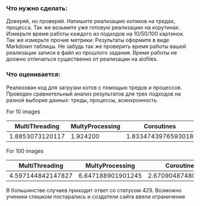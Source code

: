 ### Что нужно сделать:
Доверяй, но проверяй. Напишите реализацию котиков на тредах, процесса. Так же возьмите уже готовую реализацию на корутинах. Измерьте время работы каждого из подходов на 10/50/100 картинок. Так же измерьте прочие метрики: Результаты оформите в виде Markdown таблицы. 
Не забудь так же проверить время работы вашей реализации записи в файл из прошлого задания. Время работы  не должно отличаться существенно от реализации на aiofiles.
### Что оценивается:
Реализован код для загрузки котов с помощью тредов и процессов. Проведен сравнительный анализ результатов для трех подходов на разной выборке данных: треды, процессы, асинхронность.

For 10 images

| MultiThreading | MultyProcessing | Coroutines | HW_1 |
| -------------- | --------------- | ---------- | ---- |
| 1.8853073120117 | 1.924200 | 1.8334743976593018 | 1.9821391105651855 |

For 100 images

| MultiThreading | MultyProcessing | Coroutines | HW_1 |
| -------------- | --------------- | ---------- | ---- |
| 4.597144842147827 | 6.647188901901245 | 2.6709048748016357 | 2.1179747581481934 |

В большинстве случаев приходит ответ со статусом 429. Возможно ученики слишком постарались и создатели сайта ввели ограничение


